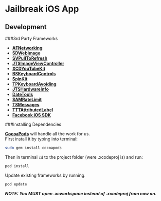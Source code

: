 Jailbreak iOS App
================

Development
------------------

###3rd Party Frameworks

- [**AFNetworking**](http://github.com/AFNetworking/AFNetworking)
- [**SDWebImage**](https://github.com/rs/SDWebImage)
- [**SVPullToRefresh**](https://github.com/samvermette/SVPullToRefresh)
- [**JTSImageViewController**](https://github.com/jaredsinclair/JTSImageViewController)
- [**XCDYouTubeKit**](https://github.com/0xced/XCDYouTubeKit)
- [**BSKeyboardControls**](https://github.com/simonbs/BSKeyboardControls)
- [**SpinKit**](https://github.com/raymondjavaxx/SpinKit-ObjC)
- [**TPKeyboardAvoiding**](https://github.com/michaeltyson/TPKeyboardAvoiding)
- [**JTSHardwareInfo**](https://github.com/jaredsinclair/JTSHardwareInfo)
- [**DateTools**](https://github.com/MatthewYork/DateTools)
- [**SAMRateLimit**](https://github.com/soffes/SAMRateLimit)
- [**TSMessages**](https://github.com/Shayanzadeh/TSMessages)
- [**TTTAttributedLabel**](https://github.com/TTTAttributedLabel/TTTAttributedLabel)
- [**Facebook iOS SDK**](https://github.com/facebook/facebook-ios-sdk)

###Installing Dependencies

[**CocoaPods**](http://cocoapods.org/) will handle all the work for us.  
First install it by typing into terminal:

```bash
sudo gem install cocoapods
```

Then in terminal `cd` to the project folder (were .xcodeproj is) and run:

```bash
pod install
```

Update existing frameworks by running:

```bash
pod update
```
  
***NOTE: You MUST open .xcworkspace instead of .xcodeproj from now on.***